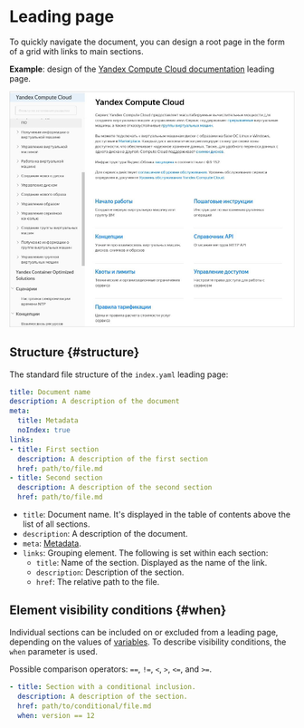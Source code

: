 # Leading page

To quickly navigate the document, you can design a root page in the form of a grid with links to main sections.

**Example**: design of the [Yandex Compute Cloud documentation](https://cloud.yandex.com/docs/compute/) leading page.

![Example of a leading page](../_images/leading.jpg)

## Structure {#structure}

The standard file structure of the `index.yaml` leading page:

```yaml
title: Document name
description: A description of the document
meta:
  title: Metadata
  noIndex: true
links:
- title: First section
  description: A description of the first section
  href: path/to/file.md
- title: Second section
  description: A description of the second section
  href: path/to/file.md
```

* `title`: Document name. It's displayed in the table of contents above the list of all sections.
* `description`: A description of the document.
* `meta`: [Metadata](../syntax/meta.md#meta).
* `links`: Grouping element. The following is set within each section:
    * `title`: Name of the section. Displayed as the name of the link.
    * `description`: Description of the section.
    * `href`: The relative path to the file.

## Element visibility conditions {#when}

Individual sections can be included on or excluded from a leading page, depending on the values of [variables](../syntax/vars.md). To describe visibility conditions, the `when` parameter is used.

Possible comparison operators: `==`, `!=`, `<`, `>`, `<=`, and `>=`.

```yaml
- title: Section with a conditional inclusion.
  description: A description of the section.
  href: path/to/conditional/file.md
  when: version == 12
```

